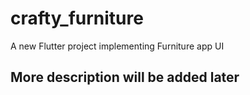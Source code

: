 # crafty_furniture

A new Flutter project implementing Furniture app UI

## More description will be added later


